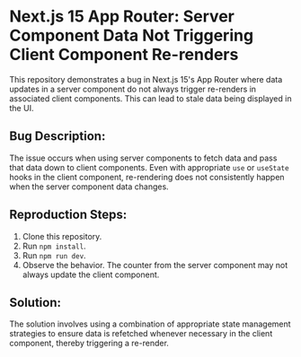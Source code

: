 # Next.js 15 App Router: Server Component Data Not Triggering Client Component Re-renders

This repository demonstrates a bug in Next.js 15's App Router where data updates in a server component do not always trigger re-renders in associated client components.  This can lead to stale data being displayed in the UI.

## Bug Description:

The issue occurs when using server components to fetch data and pass that data down to client components.  Even with appropriate `use` or `useState` hooks in the client component, re-rendering does not consistently happen when the server component data changes.

## Reproduction Steps:

1. Clone this repository.
2. Run `npm install`.
3. Run `npm run dev`.
4. Observe the behavior.  The counter from the server component may not always update the client component.

## Solution:

The solution involves using a combination of appropriate state management strategies to ensure data is refetched whenever necessary in the client component, thereby triggering a re-render.